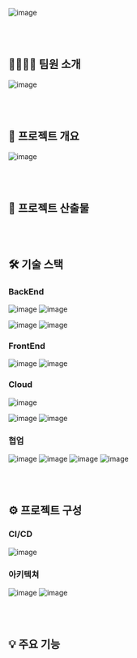 ![image](https://github.com/user-attachments/assets/42a69bfd-13cb-4406-b7fe-a57207cb9653)


<br/>
<br/>
      
## :family_man_man_boy_boy: 팀원 소개

![image](https://github.com/user-attachments/assets/85b4ffaa-95b5-40c3-9bf3-2ba8f1cdb617)

<br/>
<br/>
    
## :page_with_curl: 프로젝트 개요

![image](https://github.com/user-attachments/assets/2c388dc1-b80e-4402-96fe-f409a0a8b5cf)

<br/>
<br/>


## :newspaper: 프로젝트 산출물

<br/>
<br/>

## :hammer_and_wrench: 기술 스택

### BackEnd
  
![image](https://github.com/user-attachments/assets/8ef6f15f-f1d9-43c1-a16a-e078802ad0d6)  ![image](https://github.com/user-attachments/assets/9fb12bea-bee6-4bef-891e-2f71086fd10e)

![image](https://github.com/user-attachments/assets/6a36b0ac-4f1a-4d5d-aedf-9f7b71ffe517)  ![image](https://github.com/user-attachments/assets/efc9c14b-8ca7-4253-b488-c26b7cad287c)

### FrontEnd

![image](https://github.com/user-attachments/assets/e76982c7-cc1e-4497-9a08-b3a69e78a0ed)  ![image](https://github.com/user-attachments/assets/614e9008-bd63-4975-9966-fa537d6251c5)

### Cloud

![image](https://github.com/user-attachments/assets/c9169d33-88d5-401d-b6c7-64aa37606cd4)

![image](https://github.com/user-attachments/assets/60b39ff0-7b00-4ac9-97fe-bfaea251db5e)  ![image](https://github.com/user-attachments/assets/5e4527d9-cad0-4ad1-a4b2-92e988b2af17)

### 협업

![image](https://github.com/user-attachments/assets/833f5129-bf33-4012-b8b9-0530ad1b6271)  ![image](https://github.com/user-attachments/assets/8a14c806-0313-4b67-8b10-ed87de1267f3)  ![image](https://github.com/user-attachments/assets/dc2fdccf-776b-44ef-a6d1-4a922a1b7d31)  ![image](https://github.com/user-attachments/assets/2fee0894-7323-43f1-9481-340aaf28b39d)


<br/>
<br/>

## :gear: 프로젝트 구성

### CI/CD

![image](https://github.com/user-attachments/assets/7a1f9a9e-ba3e-4f08-8a2a-fb4a152c630e)

### 아키텍쳐

![image](https://github.com/user-attachments/assets/dd3f77a5-6d90-4e56-84cc-6ff992b5b24e)
![image](https://github.com/user-attachments/assets/cec5d342-67aa-4a0d-89ea-711f90b89ed2)


<br/>
<br/>
  
## :bulb: 주요 기능
